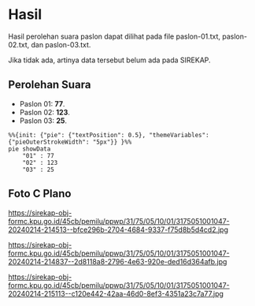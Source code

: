 # Hasil

Hasil perolehan suara paslon dapat dilihat pada file paslon-01.txt, paslon-02.txt, dan paslon-03.txt.

Jika tidak ada, artinya data tersebut belum ada pada SIREKAP.

## Perolehan Suara

 * Paslon 01: **77**.
 * Paslon 02: **123**.
 * Paslon 03: **25**.

```mermaid
%%{init: {"pie": {"textPosition": 0.5}, "themeVariables": {"pieOuterStrokeWidth": "5px"}} }%%
pie showData
    "01" : 77
    "02" : 123
    "03" : 25
```
## Foto C Plano

https://sirekap-obj-formc.kpu.go.id/45cb/pemilu/ppwp/31/75/05/10/01/3175051001047-20240214-214513--bfce296b-2704-4684-9337-f75d8b5d4cd2.jpg

https://sirekap-obj-formc.kpu.go.id/45cb/pemilu/ppwp/31/75/05/10/01/3175051001047-20240214-214837--2d8118a8-2796-4e63-920e-ded16d364afb.jpg

https://sirekap-obj-formc.kpu.go.id/45cb/pemilu/ppwp/31/75/05/10/01/3175051001047-20240214-215113--c120e442-42aa-46d0-8ef3-4351a23c7a77.jpg
